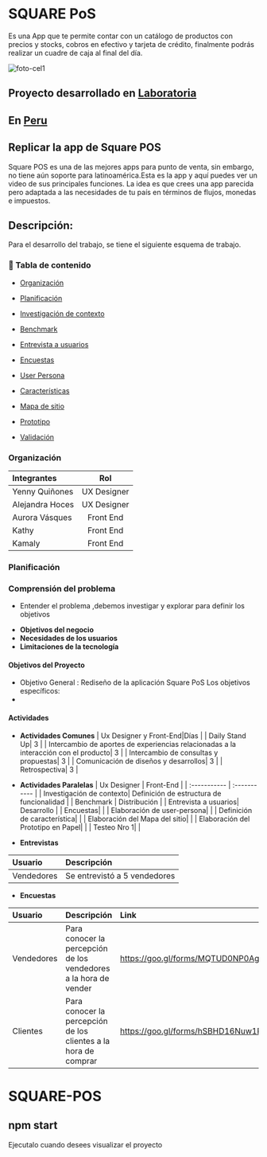 # SQUARE PoS
Es una App que te permite contar con un catálogo de productos con precios y stocks, cobros en efectivo y tarjeta de crédito,
finalmente podrás realizar un cuadre de caja al final del día.

![foto-cel1](https://user-images.githubusercontent.com/31896385/38016399-7f2e163c-3234-11e8-9564-0507d9109022.jpg)

## Proyecto desarrollado en [Laboratoria](http://laboratoria.la)

## En  [Peru](http://peru.com)

## Replicar la app de Square POS
Square POS es una de las mejores apps para punto de venta, sin embargo, no tiene aún soporte para latinoamérica.Esta es la app y aquí puedes ver un video de sus principales funciones. La idea es que crees una app parecida pero adaptada a las necesidades de tu país en términos de flujos, monedas e impuestos.

## Descripción:

Para el desarrollo del trabajo, se tiene el siguiente esquema de trabajo.


### 🚩 Tabla de contenido
- [Organización](#Organización)
- [Planificación](#Planificación)

- [Investigación de contexto](#Investigación-de-contexto-del-servicio)
- [Benchmark](#Benchmark)
- [Entrevista a usuarios](#Entrevista-a-usuarios)
- [Encuestas](#Encuestas)
- [User Persona](#User-Persona)
- [Características](#Características)
- [Mapa de sitio](#Mapa-de-sitio)
- [Prototipo](#Prototipo)
- [Validación](#Validación)

### Organización

| Integrantes | Rol |
| :----------- | :---------: |
| Yenny Quiñones| UX Designer|
| Alejandra Hoces| UX Designer|
| Aurora Vásques | Front End|
| Kathy | Front End|
| Kamaly| Front End|


### Planificación

### Comprensión del problema
- Entender el problema ,debemos investigar y explorar para definir los objetivos

* **Objetivos del negocio**
* **Necesidades de los usuarios**
* **Limitaciones de la tecnología**

#### Objetivos del Proyecto
- Objetivo General : Rediseño de la aplicación Square PoS
Los objetivos específicos:
- 


#### Actividades

* **Actividades Comunes**
| Ux Designer y  Front-End|Días |
| Daily Stand Up| 3 |
| Intercambio de aportes de experiencias relacionadas a la interacción con el producto| 3 |
| Intercambio de consultas y propuestas| 3 |
| Comunicación de diseños y desarrollos| 3 |
| Retrospectiva| 3 |

* **Actividades Paralelas**
| Ux Designer |  Front-End |
| :----------- | :----------- | 
| Investigación de contexto| Definición de estructura de funcionalidad |
| Benchmark | Distribución |
| Entrevista a usuarios| Desarrollo |
| Encuestas|  |
| Elaboración de user-persona|  |
| Definición de característica|  |
| Elaboración del Mapa del sitio|  |
| Elaboración del Prototipo en Papel|  |
| Testeo Nro 1|  |


* **Entrevistas**

| Usuario |  Descripción|
|:----------- | :----------- |
|Vendedores |Se entrevistó a 5 vendedores|

* **Encuestas**

| Usuario |  Descripción| Link|
| :----------- | :----------- | :----------- | 
| Vendedores | Para conocer la percepción de los vendedores a la hora de vender| https://goo.gl/forms/MQTUD0NP0AgBcS5i1|
| Clientes | Para conocer la percepción de los clientes a la hora de comprar| https://goo.gl/forms/hSBHD16Nuw1PjeuH3 | 




# SQUARE-POS

## npm start
Ejecutalo cuando desees visualizar el proyecto




